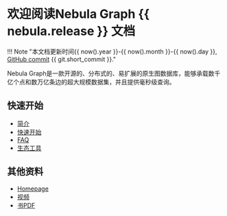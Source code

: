 # 欢迎阅读Nebula Graph {{ nebula.release }} 文档

!!! Note "本文档更新时间{{ now().year }}-{{ now().month }}-{{ now().day }}, [GitHub commit](https://github.com/vesoft-inc/nebula-docs-cn/tree/v2.0.1) {{ git.short_commit }}."

Nebula Graph是一款开源的、分布式的、易扩展的原生图数据库，能够承载数千亿个点和数万亿条边的超大规模数据集，并且提供毫秒级查询。

## 快速开始

* [简介](1.introduction/1.what-is-nebula-graph.md)
* [快速开始](2.quick-start/1.quick-start-workflow.md)
* [FAQ](2.quick-start/0.FAQ.md)
* [生态工具](2.quick-start/6.eco-tool-version.md)

## 其他资料

- [Homepage](https://nebula-graph.com.cn/)
- [视频](https://space.bilibili.com/472621355)
- [书PDF](https://docs.nebula-graph.com.cn/site/pdf/NebulaGraph-book.pdf)

